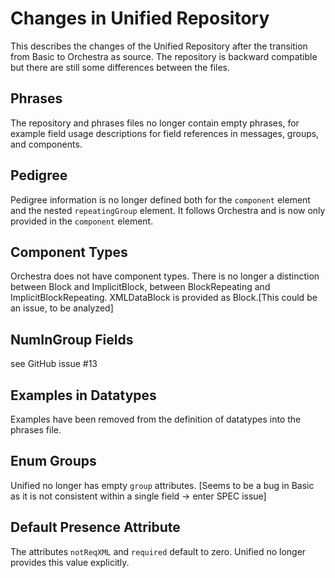 # Changes in Unified Repository
This describes the changes of the Unified Repository after the transition from Basic to Orchestra as source. The repository is backward compatible but there are still some differences between the files.

## Phrases
The repository and phrases files no longer contain empty phrases, for example field usage descriptions for field references in messages, groups, and components.

## Pedigree
Pedigree information is no longer defined both for the `component` element and the nested `repeatingGroup` element. It follows Orchestra and is now only provided in the `component` element.

## Component Types
Orchestra does not have component types. There is no longer a distinction between Block and ImplicitBlock, between BlockRepeating and ImplicitBlockRepeating. XMLDataBlock is provided as Block.[This could be an issue, to be analyzed]

## NumInGroup Fields
see GitHub issue #13

## Examples in Datatypes
Examples have been removed from the definition of datatypes into the phrases file.

## Enum Groups
Unified no longer has empty `group` attributes.
[Seems to be a bug in Basic as it is not consistent within a single field -> enter SPEC issue]

## Default Presence Attribute
The attributes `notReqXML` and `required` default to zero. Unified no longer provides this value explicitly.
